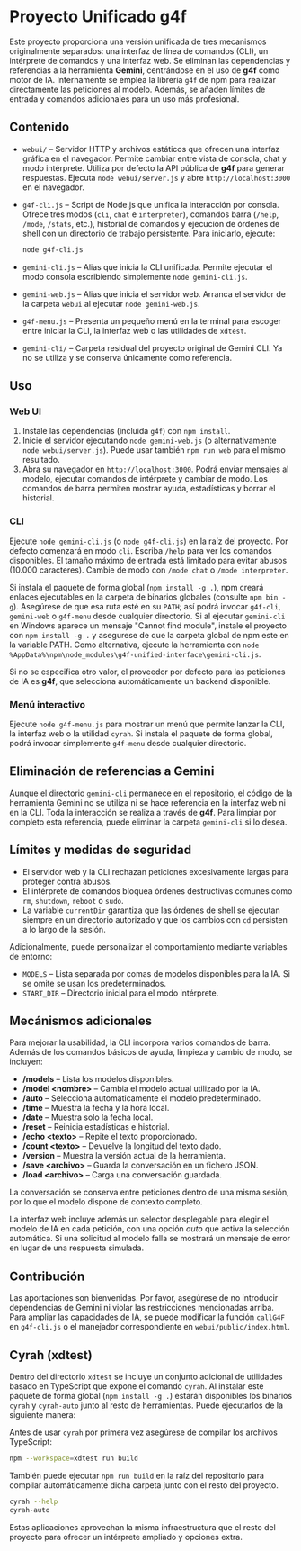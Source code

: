 # Proyecto Unificado g4f

Este proyecto proporciona una versión unificada de tres mecanismos
originalmente separados: una interfaz de línea de comandos (CLI), un
intérprete de comandos y una interfaz web. Se eliminan las
dependencias y referencias a la herramienta **Gemini**, centrándose en
el uso de **g4f** como motor de IA. Internamente se emplea la librería
`g4f` de npm para realizar directamente las peticiones al modelo.
Además, se añaden límites de
entrada y comandos adicionales para un uso más profesional.

## Contenido

* `webui/` – Servidor HTTP y archivos estáticos que ofrecen una
  interfaz gráfica en el navegador. Permite cambiar entre vista de
  consola, chat y modo intérprete. Utiliza por defecto la API pública
  de **g4f** para generar respuestas. Ejecuta `node webui/server.js` y abre
  `http://localhost:3000` en el navegador.

* `g4f-cli.js` – Script de Node.js que unifica la interacción por
  consola. Ofrece tres modos (`cli`, `chat` e `interpreter`),
  comandos barra (`/help`, `/mode`, `/stats`, etc.), historial de
  comandos y ejecución de órdenes de shell con un directorio de
  trabajo persistente. Para iniciarlo, ejecute:

  ```sh
  node g4f-cli.js
  ```

* `gemini-cli.js` – Alias que inicia la CLI unificada. Permite
  ejecutar el modo consola escribiendo simplemente `node
  gemini-cli.js`.

* `gemini-web.js` – Alias que inicia el servidor web. Arranca el
  servidor de la carpeta `webui` al ejecutar `node gemini-web.js`.

* `g4f-menu.js` – Presenta un pequeño menú en la terminal para
  escoger entre iniciar la CLI, la interfaz web o las utilidades de
  `xdtest`.

* `gemini-cli/` – Carpeta residual del proyecto original de Gemini
  CLI. Ya no se utiliza y se conserva únicamente como referencia.

## Uso

### Web UI

1. Instale las dependencias (incluida `g4f`) con `npm install`.
2. Inicie el servidor ejecutando `node gemini-web.js` (o
   alternativamente `node webui/server.js`). Puede usar también
   `npm run web` para el mismo resultado.
3. Abra su navegador en `http://localhost:3000`. Podrá enviar
   mensajes al modelo, ejecutar comandos de intérprete y cambiar de
   modo. Los comandos de barra permiten mostrar ayuda,
   estadísticas y borrar el historial.

### CLI

Ejecute `node gemini-cli.js` (o `node g4f-cli.js`) en la raíz del proyecto. Por defecto comenzará en modo `cli`. Escriba `/help` para ver los comandos
disponibles. El tamaño máximo de entrada está limitado para evitar
abusos (10.000 caracteres). Cambie de modo con `/mode chat` o
`/mode interpreter`.

Si instala el paquete de forma global (`npm install -g .`), npm creará enlaces ejecutables en la carpeta de binarios globales (consulte `npm bin -g`). Asegúrese de que esa ruta esté en su `PATH`; así podrá invocar `g4f-cli`, `gemini-web` o `g4f-menu` desde cualquier directorio.
Si al ejecutar `gemini-cli` en Windows aparece un mensaje "Cannot find module", instale el proyecto con `npm install -g .` y asegurese de que la carpeta global de npm este en la variable PATH. Como alternativa, ejecute la herramienta con `node %AppData%\npm\node_modules\g4f-unified-interface\gemini-cli.js`.

Si no se especifica otro valor, el proveedor por defecto para las
peticiones de IA es **g4f**, que selecciona automáticamente un backend
disponible.

### Menú interactivo

Ejecute `node g4f-menu.js` para mostrar un menú que permite lanzar la
CLI, la interfaz web o la utilidad `cyrah`. Si instala el paquete de
forma global, podrá invocar simplemente `g4f-menu` desde cualquier
directorio.

## Eliminación de referencias a Gemini

Aunque el directorio `gemini-cli` permanece en el repositorio, el
código de la herramienta Gemini no se utiliza ni se hace referencia
en la interfaz web ni en la CLI. Toda la interacción se realiza a
través de **g4f**. Para limpiar por completo esta referencia, puede
eliminar la carpeta `gemini-cli` si lo desea.

## Límites y medidas de seguridad

* El servidor web y la CLI rechazan peticiones excesivamente largas
  para proteger contra abusos.
* El intérprete de comandos bloquea órdenes destructivas comunes como
  `rm`, `shutdown`, `reboot` o `sudo`.
* La variable `currentDir` garantiza que las órdenes de shell se
  ejecutan siempre en un directorio autorizado y que los cambios con
  `cd` persisten a lo largo de la sesión.

Adicionalmente, puede personalizar el comportamiento mediante
variables de entorno:

* `MODELS` – Lista separada por comas de modelos disponibles para la
  IA. Si se omite se usan los predeterminados.
* `START_DIR` – Directorio inicial para el modo intérprete.

## Mecánismos adicionales

Para mejorar la usabilidad, la CLI incorpora varios comandos de barra.  Además de los
comandos básicos de ayuda, limpieza y cambio de modo, se incluyen:

- **/models** – Lista los modelos disponibles.
- **/model &lt;nombre&gt;** – Cambia el modelo actual utilizado por la IA.
- **/auto** – Selecciona automáticamente el modelo predeterminado.
- **/time** – Muestra la fecha y la hora local.
- **/date** – Muestra solo la fecha local.
- **/reset** – Reinicia estadísticas e historial.
- **/echo &lt;texto&gt;** – Repite el texto proporcionado.
- **/count &lt;texto&gt;** – Devuelve la longitud del texto dado.
- **/version** – Muestra la versión actual de la herramienta.
- **/save &lt;archivo&gt;** – Guarda la conversación en un fichero JSON.
- **/load &lt;archivo&gt;** – Carga una conversación guardada.

La conversación se conserva entre peticiones dentro de una misma
sesión, por lo que el modelo dispone de contexto completo.

 La interfaz web incluye además un selector desplegable para elegir el
 modelo de IA en cada petición, con una opción *auto* que activa la
 selección automática. Si una solicitud al modelo falla se mostrará un
 mensaje de error en lugar de una respuesta simulada.

## Contribución

Las aportaciones son bienvenidas. Por favor, asegúrese de no
introducir dependencias de Gemini ni violar las restricciones
mencionadas arriba. Para ampliar las capacidades de IA, se puede
modificar la función `callG4F` en `g4f-cli.js` o el manejador
correspondiente en `webui/public/index.html`.

## Cyrah (xdtest)

Dentro del directorio `xdtest` se incluye un conjunto adicional de
utilidades basado en TypeScript que expone el comando `cyrah`. Al
instalar este paquete de forma global (`npm install -g .`) estarán
disponibles los binarios `cyrah` y `cyrah-auto` junto al resto de
herramientas. Puede ejecutarlos de la siguiente manera:

Antes de usar `cyrah` por primera vez asegúrese de compilar los
archivos TypeScript:

```sh
npm --workspace=xdtest run build
```
También puede ejecutar `npm run build` en la raíz del repositorio para
compilar automáticamente dicha carpeta junto con el resto del proyecto.

```sh
cyrah --help
cyrah-auto
```

Estas aplicaciones aprovechan la misma infraestructura que el resto del
proyecto para ofrecer un intérprete ampliado y opciones extra.
